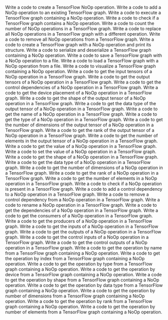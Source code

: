 Write a code to create a TensorFlow NoOp operation.
Write a code to add a NoOp operation to an existing TensorFlow graph.
Write a code to execute a TensorFlow graph containing a NoOp operation.
Write a code to check if a TensorFlow graph contains a NoOp operation.
Write a code to count the number of NoOp operations in a TensorFlow graph.
Write a code to replace all NoOp operations in a TensorFlow graph with a different operation.
Write a code to remove all NoOp operations from a TensorFlow graph.
Write a code to create a TensorFlow graph with a NoOp operation and print its structure.
Write a code to serialize and deserialize a TensorFlow graph containing a NoOp operation.
Write a code to save a TensorFlow graph with a NoOp operation to a file.
Write a code to load a TensorFlow graph with a NoOp operation from a file.
Write a code to visualize a TensorFlow graph containing a NoOp operation.
Write a code to get the input tensors of a NoOp operation in a TensorFlow graph.
Write a code to get the output tensors of a NoOp operation in a TensorFlow graph.
Write a code to get the control dependencies of a NoOp operation in a TensorFlow graph.
Write a code to get the device placement of a NoOp operation in a TensorFlow graph.
Write a code to get the shape of the output tensor of a NoOp operation in a TensorFlow graph.
Write a code to get the data type of the output tensor of a NoOp operation in a TensorFlow graph.
Write a code to get the name of a NoOp operation in a TensorFlow graph.
Write a code to get the type of a NoOp operation in a TensorFlow graph.
Write a code to get the number of dimensions of the output tensor of a NoOp operation in a TensorFlow graph.
Write a code to get the rank of the output tensor of a NoOp operation in a TensorFlow graph.
Write a code to get the number of elements in the output tensor of a NoOp operation in a TensorFlow graph.
Write a code to get the value of a NoOp operation in a TensorFlow graph.
Write a code to set the value of a NoOp operation in a TensorFlow graph.
Write a code to get the shape of a NoOp operation in a TensorFlow graph.
Write a code to get the data type of a NoOp operation in a TensorFlow graph.
Write a code to get the number of dimensions of a NoOp operation in a TensorFlow graph.
Write a code to get the rank of a NoOp operation in a TensorFlow graph.
Write a code to get the number of elements in a NoOp operation in a TensorFlow graph.
Write a code to check if a NoOp operation is present in a TensorFlow graph.
Write a code to add a control dependency to a NoOp operation in a TensorFlow graph.
Write a code to remove a control dependency from a NoOp operation in a TensorFlow graph.
Write a code to rename a NoOp operation in a TensorFlow graph.
Write a code to get the dependencies of a NoOp operation in a TensorFlow graph.
Write a code to get the consumers of a NoOp operation in a TensorFlow graph.
Write a code to get the producers of a NoOp operation in a TensorFlow graph.
Write a code to get the inputs of a NoOp operation in a TensorFlow graph.
Write a code to get the outputs of a NoOp operation in a TensorFlow graph.
Write a code to get the control inputs of a NoOp operation in a TensorFlow graph.
Write a code to get the control outputs of a NoOp operation in a TensorFlow graph.
Write a code to get the operation by name from a TensorFlow graph containing a NoOp operation.
Write a code to get the operation by index from a TensorFlow graph containing a NoOp operation.
Write a code to get the operation by type from a TensorFlow graph containing a NoOp operation.
Write a code to get the operation by device from a TensorFlow graph containing a NoOp operation.
Write a code to get the operation by shape from a TensorFlow graph containing a NoOp operation.
Write a code to get the operation by data type from a TensorFlow graph containing a NoOp operation.
Write a code to get the operation by number of dimensions from a TensorFlow graph containing a NoOp operation.
Write a code to get the operation by rank from a TensorFlow graph containing a NoOp operation.
Write a code to get the operation by number of elements from a TensorFlow graph containing a NoOp operation.
